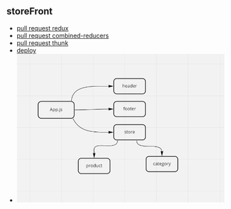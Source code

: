 ## storeFront

- [pull request redux](https://github.com/Saraaltaweel/StoreFront-App/pull/1)
- [pull request combined-reducers](https://github.com/Saraaltaweel/StoreFront-App/pull/2)
- [pull request thunk](https://github.com/Saraaltaweel/StoreFront-App/pull/3)
- [deploy](https://react-app-storefront.netlify.app/)
- ![](uml2.PNG)
